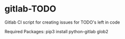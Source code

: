 # gitlab-TODO
Gitlab CI script for creating issues for TODO's left in code

Required Packages:
  pip3 install python-gitlab glob2
